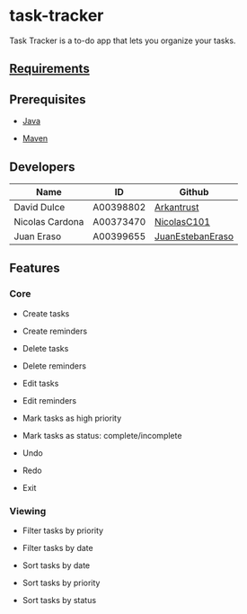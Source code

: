 # task-tracker
Task Tracker is a to-do app that lets you organize your tasks.

## [Requirements](https://docs.google.com/document/d/1bUBshSkx8HD5boQoSkGWdruNlDM0Ph8V/edit?usp=sharing&ouid=111096634640690343738&rtpof=true&sd=true)

## Prerequisites

- [Java](https://docs.aws.amazon.com/corretto/latest/corretto-17-ug/downloads-list.html)

- [Maven](https://maven.apache.org/download.cgi)

## Developers

| Name | ID | Github |
| --- | --- | --- |
| David Dulce | A00398802 | [Arkantrust](https://github.com/Arkantrust) |
| Nicolas Cardona | A00373470 | [NicolasC101](https://github.com/NicolasC101) |
| Juan Eraso | A00399655 | [JuanEstebanEraso](https://github.com/JuanEstebanEraso) |


## Features

### Core

- Create tasks

- Create reminders

- Delete tasks

- Delete reminders

- Edit tasks

- Edit reminders

- Mark tasks as high priority

- Mark tasks as status: complete/incomplete

- Undo

- Redo

- Exit

### Viewing

- Filter tasks by priority

- Filter tasks by date

- Sort tasks by date

- Sort tasks by priority

- Sort tasks by status
